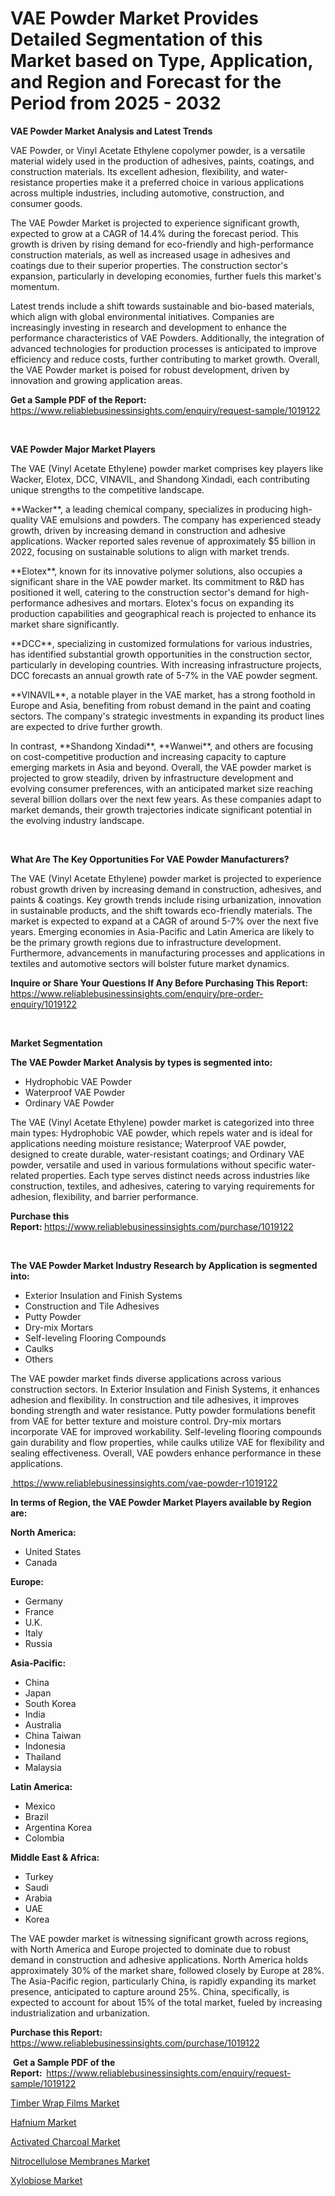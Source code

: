 <p><h1>VAE Powder Market Provides Detailed Segmentation of this Market based on Type, Application, and Region and Forecast for the Period from 2025 - 2032</h1></p><p><strong>VAE Powder Market Analysis and Latest Trends</strong></p>
<p><p>VAE Powder, or Vinyl Acetate Ethylene copolymer powder, is a versatile material widely used in the production of adhesives, paints, coatings, and construction materials. Its excellent adhesion, flexibility, and water-resistance properties make it a preferred choice in various applications across multiple industries, including automotive, construction, and consumer goods.</p><p>The VAE Powder Market is projected to experience significant growth, expected to grow at a CAGR of 14.4% during the forecast period. This growth is driven by rising demand for eco-friendly and high-performance construction materials, as well as increased usage in adhesives and coatings due to their superior properties. The construction sector's expansion, particularly in developing economies, further fuels this market's momentum. </p><p>Latest trends include a shift towards sustainable and bio-based materials, which align with global environmental initiatives. Companies are increasingly investing in research and development to enhance the performance characteristics of VAE Powders. Additionally, the integration of advanced technologies for production processes is anticipated to improve efficiency and reduce costs, further contributing to market growth. Overall, the VAE Powder market is poised for robust development, driven by innovation and growing application areas.</p></p>
<p><strong>Get a Sample PDF of the Report:&nbsp;</strong> <a href="https://www.reliablebusinessinsights.com/enquiry/request-sample/1019122?utm_campaign=118&utm_medium=2&utm_source=Github&utm_content=ia&utm_term=31032025&utm_id=vae-powder">https://www.reliablebusinessinsights.com/enquiry/request-sample/1019122</a></p>
<p>&nbsp;</p>
<p><strong>VAE Powder Major Market Players</strong></p>
<p><p>The VAE (Vinyl Acetate Ethylene) powder market comprises key players like Wacker, Elotex, DCC, VINAVIL, and Shandong Xindadi, each contributing unique strengths to the competitive landscape. </p><p>**Wacker**, a leading chemical company, specializes in producing high-quality VAE emulsions and powders. The company has experienced steady growth, driven by increasing demand in construction and adhesive applications. Wacker reported sales revenue of approximately $5 billion in 2022, focusing on sustainable solutions to align with market trends.</p><p>**Elotex**, known for its innovative polymer solutions, also occupies a significant share in the VAE powder market. Its commitment to R&D has positioned it well, catering to the construction sector's demand for high-performance adhesives and mortars. Elotex's focus on expanding its production capabilities and geographical reach is projected to enhance its market share significantly.</p><p>**DCC**, specializing in customized formulations for various industries, has identified substantial growth opportunities in the construction sector, particularly in developing countries. With increasing infrastructure projects, DCC forecasts an annual growth rate of 5-7% in the VAE powder segment.</p><p>**VINAVIL**, a notable player in the VAE market, has a strong foothold in Europe and Asia, benefiting from robust demand in the paint and coating sectors. The company's strategic investments in expanding its product lines are expected to drive further growth.</p><p>In contrast, **Shandong Xindadi**, **Wanwei**, and others are focusing on cost-competitive production and increasing capacity to capture emerging markets in Asia and beyond. Overall, the VAE powder market is projected to grow steadily, driven by infrastructure development and evolving consumer preferences, with an anticipated market size reaching several billion dollars over the next few years. As these companies adapt to market demands, their growth trajectories indicate significant potential in the evolving industry landscape.</p></p>
<p>&nbsp;</p>
<p><strong>What Are The Key Opportunities For VAE Powder Manufacturers?</strong></p>
<p><p>The VAE (Vinyl Acetate Ethylene) powder market is projected to experience robust growth driven by increasing demand in construction, adhesives, and paints & coatings. Key growth trends include rising urbanization, innovation in sustainable products, and the shift towards eco-friendly materials. The market is expected to expand at a CAGR of around 5-7% over the next five years. Emerging economies in Asia-Pacific and Latin America are likely to be the primary growth regions due to infrastructure development. Furthermore, advancements in manufacturing processes and applications in textiles and automotive sectors will bolster future market dynamics.</p></p>
<p><strong>Inquire or Share Your Questions If Any Before Purchasing This Report:</strong> <a href="https://www.reliablebusinessinsights.com/enquiry/pre-order-enquiry/1019122?utm_campaign=118&utm_medium=2&utm_source=Github&utm_content=ia&utm_term=31032025&utm_id=vae-powder">https://www.reliablebusinessinsights.com/enquiry/pre-order-enquiry/1019122</a></p>
<p>&nbsp;</p>
<p><strong>Market Segmentation</strong></p>
<p><strong>The VAE Powder Market Analysis by types is segmented into:</strong></p>
<p><ul><li>Hydrophobic VAE Powder</li><li>Waterproof VAE Powder</li><li>Ordinary VAE Powder</li></ul></p>
<p><p>The VAE (Vinyl Acetate Ethylene) powder market is categorized into three main types: Hydrophobic VAE powder, which repels water and is ideal for applications needing moisture resistance; Waterproof VAE powder, designed to create durable, water-resistant coatings; and Ordinary VAE powder, versatile and used in various formulations without specific water-related properties. Each type serves distinct needs across industries like construction, textiles, and adhesives, catering to varying requirements for adhesion, flexibility, and barrier performance.</p></p>
<p><strong>Purchase this Report:&nbsp;</strong><a href="https://www.reliablebusinessinsights.com/purchase/1019122?utm_campaign=118&utm_medium=2&utm_source=Github&utm_content=ia&utm_term=31032025&utm_id=vae-powder">https://www.reliablebusinessinsights.com/purchase/1019122</a></p>
<p>&nbsp;</p>
<p><strong>The VAE Powder Market Industry Research by Application is segmented into:</strong></p>
<p><ul><li>Exterior Insulation and Finish Systems</li><li>Construction and Tile Adhesives</li><li>Putty Powder</li><li>Dry-mix Mortars</li><li>Self-leveling Flooring Compounds</li><li>Caulks</li><li>Others</li></ul></p>
<p><p>The VAE powder market finds diverse applications across various construction sectors. In Exterior Insulation and Finish Systems, it enhances adhesion and flexibility. In construction and tile adhesives, it improves bonding strength and water resistance. Putty powder formulations benefit from VAE for better texture and moisture control. Dry-mix mortars incorporate VAE for improved workability. Self-leveling flooring compounds gain durability and flow properties, while caulks utilize VAE for flexibility and sealing effectiveness. Overall, VAE powders enhance performance in these applications.</p></p>
<p><a href="https://www.reliablebusinessinsights.com/vae-powder-r1019122?utm_campaign=118&utm_medium=2&utm_source=Github&utm_content=ia&utm_term=31032025&utm_id=vae-powder">&nbsp;https://www.reliablebusinessinsights.com/vae-powder-r1019122</a></p>
<p><strong>In terms of Region, the VAE Powder Market Players available by Region are:</strong></p>
<p>
    <p> <strong> North America: </strong>
        <ul>
            <li>United States</li>
            <li>Canada</li>
        </ul>
        </p> 
    <p> <strong> Europe: </strong>
        <ul>
            <li>Germany</li>
            <li>France</li>
            <li>U.K.</li>
            <li>Italy</li>
            <li>Russia</li>
        </ul>
        </p> 
    <p> <strong> Asia-Pacific: </strong>
        <ul>
            <li>China</li>
            <li>Japan</li>
            <li>South Korea</li>
            <li>India</li>
            <li>Australia</li>
            <li>China Taiwan</li>
            <li>Indonesia</li>
            <li>Thailand</li>
            <li>Malaysia</li>
        </ul>
        </p> 
    <p> <strong> Latin America: </strong>
        <ul>
            <li>Mexico</li>
            <li>Brazil</li>
            <li>Argentina Korea</li>
            <li>Colombia</li>
        </ul>
        </p> 
    <p> <strong> Middle East & Africa: </strong>
        <ul>
            <li>Turkey</li>
            <li>Saudi</li>
            <li>Arabia</li>
            <li>UAE</li>
            <li>Korea</li>
        </ul>
    </p>
    </p>
<p><p>The VAE powder market is witnessing significant growth across regions, with North America and Europe projected to dominate due to robust demand in construction and adhesive applications. North America holds approximately 30% of the market share, followed closely by Europe at 28%. The Asia-Pacific region, particularly China, is rapidly expanding its market presence, anticipated to capture around 25%. China, specifically, is expected to account for about 15% of the total market, fueled by increasing industrialization and urbanization.</p></p>
<p><strong>Purchase this Report: </strong><a href="https://www.reliablebusinessinsights.com/purchase/1019122?utm_campaign=118&utm_medium=2&utm_source=Github&utm_content=ia&utm_term=31032025&utm_id=vae-powder">https://www.reliablebusinessinsights.com/purchase/1019122</a></p>
<p>&nbsp;<strong>Get a Sample PDF of the Report:&nbsp;&nbsp;</strong><a href="https://www.reliablebusinessinsights.com/enquiry/request-sample/1019122?utm_campaign=118&utm_medium=2&utm_source=Github&utm_content=ia&utm_term=31032025&utm_id=vae-powder">https://www.reliablebusinessinsights.com/enquiry/request-sample/1019122</a></p>
<p><strong></strong></p>
<p><p><a href="https://github.com/ioniafidian4/Market-Research-Report-List-1/blob/main/timber-wrap-films-market.md?utm_campaign=118&utm_medium=2&utm_source=Github&utm_content=ia&utm_term=31032025&utm_id=vae-powder">Timber Wrap Films Market</a></p><p><a href="https://github.com/amramcocosxa/Market-Research-Report-List-1/blob/main/hafnium-market.md?utm_campaign=118&utm_medium=2&utm_source=Github&utm_content=ia&utm_term=31032025&utm_id=vae-powder">Hafnium Market</a></p><p><a href="https://github.com/nkomdaumis16/Market-Research-Report-List-1/blob/main/activated-charcoal-market.md?utm_campaign=118&utm_medium=2&utm_source=Github&utm_content=ia&utm_term=31032025&utm_id=vae-powder">Activated Charcoal Market</a></p><p><a href="https://github.com/khifzaba/Market-Research-Report-List-1/blob/main/nitrocellulose-membranes-market.md?utm_campaign=118&utm_medium=2&utm_source=Github&utm_content=ia&utm_term=31032025&utm_id=vae-powder">Nitrocellulose Membranes Market</a></p><p><a href="https://github.com/welfmimon/Market-Research-Report-List-1/blob/main/xylobiose-market.md?utm_campaign=118&utm_medium=2&utm_source=Github&utm_content=ia&utm_term=31032025&utm_id=vae-powder">Xylobiose Market</a></p></p>